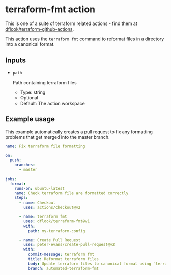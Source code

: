 # terraform-fmt action

This is one of a suite of terraform related actions - find them at [dflook/terraform-github-actions](https://github.com/dflook/terraform-github-actions).

This action uses the `terraform fmt` command to reformat files in a directory into a canonical format.

## Inputs

* `path`

  Path containing terraform files

  - Type: string
  - Optional
  - Default: The action workspace

## Example usage

This example automatically creates a pull request to fix any formatting
problems that get merged into the master branch.

```yaml
name: Fix terraform file formatting

on:
  push:
    branches:
      - master

jobs:
  format:
    runs-on: ubuntu-latest
    name: Check terraform file are formatted correctly
    steps:
      - name: Checkout
        uses: actions/checkout@v2

      - name: terraform fmt
        uses: dflook/terraform-fmt@v1
        with:
          path: my-terraform-config

      - name: Create Pull Request
        uses: peter-evans/create-pull-request@v2
        with:
          commit-message: terraform fmt
          title: Reformat terraform files
          body: Update terraform files to canonical format using `terraform fmt`
          branch: automated-terraform-fmt
```
